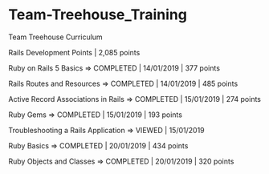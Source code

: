 # Team-Treehouse_Training
Team Treehouse Curriculum

Rails Development
Points | 2,085 points

Ruby on Rails 5 Basics => COMPLETED | 14/01/2019 | 377 points                                                                         

Rails Routes and Resources => COMPLETED | 14/01/2019 | 485 points

Active Record Associations in Rails => COMPLETED | 15/01/2019 | 274 points

Ruby Gems => COMPLETED | 15/01/2019 | 193 points

Troubleshooting a Rails Application => VIEWED | 15/01/2019

Ruby Basics => COMPLETED | 20/01/2019 | 434 points

Ruby Objects and Classes => COMPLETED | 20/01/2019 | 320 points
